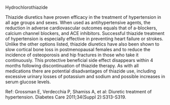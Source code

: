 Hydrochlorothiazide

Thiazide diuretics have proven efficacy in the treatment of hypertension in all age groups and sexes. When used as antihypertensive agents, the reduction in adverse cardiovascular outcomes equals that of a-blockers, calcium channel blockers, and ACE inhibitors. Successful thiazide treatment of hypertension is especially effective in preventing heart failure or strokes. Unlike the other options listed, thiazide diuretics have also been shown to slow cortical bone loss in postmenopausal females and to reduce the incidence of osteoporosis and hip fractures in those who take it continuously. This protective beneficial side effect disappears within 4 months following discontinuation of thiazide therapy. As with all medications there are potential disadvantages of thiazide use, including excessive urinary losses of potassium and sodium and possible increases in serum glucose levels.

Ref: Grossman E, Verdecchia P, Shamiss A, et al: Diuretic treatment of hypertension. Diabetes Care 2011;34(Suppl 2):S313-S319.